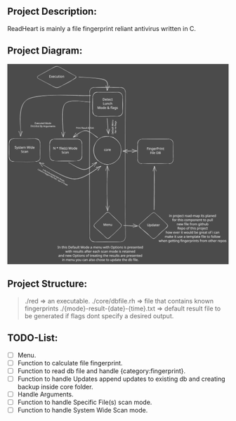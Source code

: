 ## Project Description:
ReadHeart is mainly a file fingerprint reliant antivirus written in C.

## Project Diagram:
![project-Diagran](https://github.com/YassineRKB/redheart/blob/main/images/project-diagram.svg)

## Project Structure:
> ./red => an executable.
> ./core/dbfile.rh => file that contains known fingerprints
> ./{mode}-result-{date}-{time}.txt => default result file to be generated if flags dont specify a desired output.

## TODO-List:
+ [ ] Menu.
+ [ ] Function to calculate file fingerprint.
+ [ ] Function to read db file and handle {category:fingerprint}.
+ [ ] Function to handle Updates append updates to existing db and creating backup inside core folder.
+ [ ] Handle Arguments.
+ [ ] Function to handle Specific File(s) scan mode.
+ [ ] Function to handle System Wide Scan mode.

